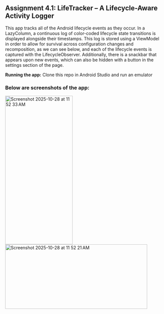 ## Assignment 4.1: LifeTracker – A Lifecycle-Aware Activity Logger
This app tracks all of the Android lifecycle events as they occur. 
In a LazyColumn, a continuous log of color-coded lifecycle state transitions is displayed alongside their timestamps. 
This log is stored using a ViewModel in order to allow for survival across configuration changes and recomposition, as we can see below, and each of the lifecycle events is captured with the LifecycleObserver. 
Additionally, there is a snackbar that appears upon new events, which can also be hidden with a button in the settings section of the page. 

**Running the app:** Clone this repo in Android Studio and run an emulator

### Below are screenshots of the app:
<img width="217" height="477" alt="Screenshot 2025-10-28 at 11 52 33 AM" src="https://github.com/user-attachments/assets/9bddc345-86f8-4b12-af77-d11e4c0c99dc" />

<img width="457" height="207" alt="Screenshot 2025-10-28 at 11 52 21 AM" src="https://github.com/user-attachments/assets/f3c86046-23c5-42bd-b7c1-c71bddab9a64" />
